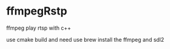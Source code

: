 # ffmpegRstp
ffmpeg play rtsp with c++

use cmake build and need use brew install the ffmpeg and sdl2